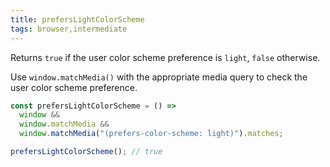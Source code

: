 ```yaml
---
title: prefersLightColorScheme
tags: browser,intermediate
---
```


Returns `true` if the user color scheme preference is `light`, `false` otherwise.

Use `window.matchMedia()` with the appropriate media query to check the user color scheme preference.

```js
const prefersLightColorScheme = () =>
  window &&
  window.matchMedia &&
  window.matchMedia("(prefers-color-scheme: light)").matches;
```

```js
prefersLightColorScheme(); // true
```
